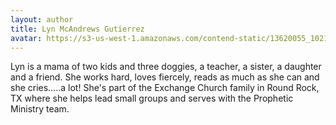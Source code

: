 ```yaml
---
layout: author
title: Lyn McAndrews Gutierrez
avatar: https://s3-us-west-1.amazonaws.com/contend-static/13620055_10210117844808241_2099326674369174757_n.jpg
---
```


Lyn is a mama of two kids and three doggies, a teacher, a sister, a daughter and a friend.  She works hard, loves fiercely, reads as much as she can and she cries…..a lot! She's part of the Exchange Church family in Round Rock, TX where she helps lead small groups and serves with the Prophetic Ministry team.
